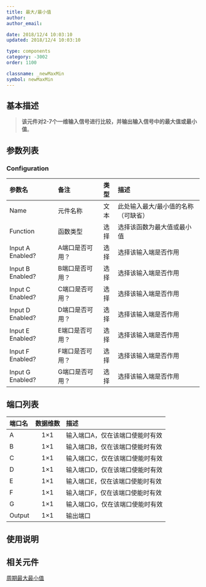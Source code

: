 ```yaml
---
title: 最大/最小值
author: 
author_email:

date: 2018/12/4 10:03:10
updated: 2018/12/4 10:03:10

type: components
category: -3002
order: 1100

classname: _newMaxMin
symbol: newMaxMin
---
```

## 基本描述


> **该元件对2-7个一维输入信号进行比较，并输出输入信号中的最大值或最小值**。

## 参数列表
### Configuration
| 参数名 | 备注 | 类型 | 描述 |
| :--- | :--- | :--: | :--- |
| Name | 元件名称 | 文本 | 此处输入最大/最小值的名称（可缺省） |
| Function | 函数类型 | 选择 | 选择该函数为最大值或最小值 |
| Input A Enabled? | A端口是否可用？ | 选择 | 选择该输入端是否作用 |
| Input B Enabled? | B端口是否可用？ | 选择 | 选择该输入端是否作用 |
| Input C Enabled? | C端口是否可用？ | 选择 | 选择该输入端是否作用 |
| Input D Enabled? | D端口是否可用？ | 选择 | 选择该输入端是否作用 |
| Input E Enabled? | E端口是否可用？ | 选择 | 选择该输入端是否作用 |
| Input F Enabled? | F端口是否可用？ | 选择 | 选择该输入端是否作用 |
| Input G Enabled? | G端口是否可用？ | 选择 | 选择该输入端是否作用 |


## 端口列表

| 端口名 | 数据维数 | 描述 |
| :--- | :--:  | :--- |
| A | 1×1 |输入端口A，仅在该端口使能时有效 |
| B | 1×1 |输入端口B，仅在该端口使能时有效 |
| C | 1×1 |输入端口C，仅在该端口使能时有效 |
| D | 1×1 |输入端口D，仅在该端口使能时有效 |
| E | 1×1 |输入端口E，仅在该端口使能时有效 |
| F | 1×1 |输入端口F，仅在该端口使能时有效 |
| G | 1×1 |输入端口G，仅在该端口使能时有效 |
| Output | 1×1 |输出端口 |

## 使用说明



## 相关元件

[周期最大最小值](../MaxMinOneCycle/index.md)
